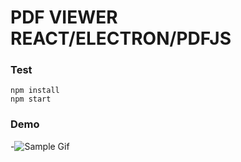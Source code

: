 # PDF VIEWER REACT/ELECTRON/PDFJS


### Test

```
npm install
npm start
```


### Demo 

  -![Sample Gif](https://yagoubigithub.github.io/images2/pdf-viewer-electron-react/pdf-viewer-electron-react.gif)
